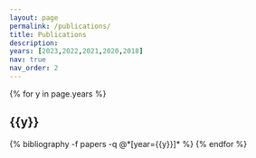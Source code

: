 ```yaml
---
layout: page
permalink: /publications/
title: Publications
description: 
years: [2023,2022,2021,2020,2018]
nav: true
nav_order: 2
---
```


<div class="publications">

{% for y in page.years %}
  <h2 class="year">{{y}}</h2>
  {% bibliography -f papers -q @*[year={{y}}]* %}
{% endfor %}

</div>
